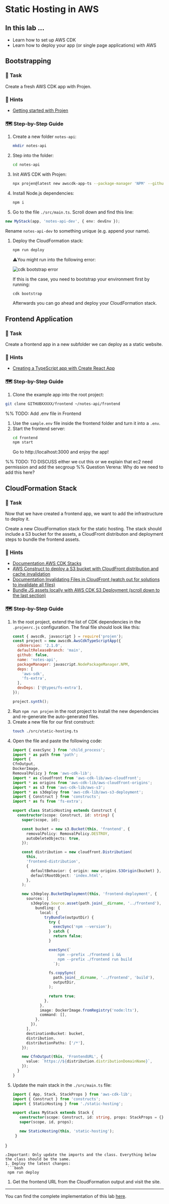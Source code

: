 # Static Hosting in AWS

## In this lab …

- Learn how to set up AWS CDK
- Learn how to deploy your app (or single page applications) with AWS

## Bootstrapping

### 📝 Task

Create a fresh AWS CDK app with Projen.

### 🔎 Hints

- [Getting started with Projen](https://github.com/projen/projen#getting-started)

### 🗺  Step-by-Step Guide

1. Create a new folder `notes-api`:
   ```bash
   mkdir notes-api
   ```
1. Step into the folder:
   ```bash
   cd notes-api
   ```
1. Init AWS CDK with Projen:
   ```bash
   npx projen@latest new awscdk-app-ts --package-manager 'NPM' --github false --no-git
   ```
1. Install Node.js dependencies:
   ```bash
   npm i
   ```
1. Go to the file `./src/main.ts`. Scroll down and find this line:
  ```ts
  new MyStack(app, 'notes-api-dev', { env: devEnv });
  ```
  Rename `notes-api-dev` to something unique (e.g. append your name).
1. Deploy the CloudFormation stack:
   ```bash
   npm run deploy
   ```
   ⚠️You might run into the following error:

   ![cdk bootstrap error](./media/http-api/cdk-bootstrap-error.png)

   If this is the case, you need to bootstrap your environment first by running:

   ```bash
   cdk bootstrap
   ```

   Afterwards you can go ahead and deploy your CloudFormation stack.

## Frontend Application

### 📝 Task

Create a frontend app in a new subfolder we can deploy as a static website.

### 🔎 Hints

- [Creating a TypeScript app with Create React App](https://create-react-app.dev/docs/getting-started/#creating-a-typescript-app)

### 🗺  Step-by-Step Guide

1. Clone the example app into the root project:
  ```bash
  git clone GITHUBXXXXX/frontend ~/notes-api/frontend
  ```
%% TODO: Add .env file in Frontend  
1. Use the `sample.env` file inside the frontend folder and turn it into a `.env`.
1. Start the frontend server:
   ```bash
   cd frontend
   npm start
   ```
   Go to http://localhost:3000 and enjoy the app!

%% TODO: TO DISCUSS either we cut this or we explain that ec2 need permission and add the secgroup 
%% Question Verena: Why do we need to add this here?

## CloudFormation Stack

### 📝 Task

Now that we have created a frontend app, we want to add the infrastructure to deploy it.

Create a new CloudFormation stack for the static hosting. The stack should include a S3 bucket for the assets, a CloudFront distributon and deployment steps to bundle the frontend assets.

### 🔎 Hints

- [Documentation AWS CDK Stacks](https://docs.aws.amazon.com/cdk/latest/guide/stacks.html)
- [AWS Construct to deploy a S3 bucket with CloudFront distribution and cache invalidation](https://docs.aws.amazon.com/cdk/api/v2/docs/aws-cdk-lib.aws_s3_deployment-readme.html#cloudfront-invalidation)
- [Documentation Invalidating Files in CloudFront (watch out for solutions to invalidate all files)](https://docs.aws.amazon.com/AmazonCloudFront/latest/DeveloperGuide/Invalidation.html)
- [Bundle JS assets locally with AWS CDK S3 Deployment (scroll down to the last section)](https://aws.amazon.com/blogs/devops/building-apps-with-aws-cdk/)

### 🗺  Step-by-Step Guide

1. In the root project, extend the list of CDK dependencies in the `.projenrc.js` configuration. The final file should look like this:
   ```js
   const { awscdk, javascript } = require('projen');
   const project = new awscdk.AwsCdkTypeScriptApp({
     cdkVersion: '2.1.0',
     defaultReleaseBranch: 'main',
     github: false,
     name: 'notes-api',
     packageManager: javascript.NodePackageManager.NPM,
     deps: [
       'aws-sdk',
       'fs-extra',
     ],
     devDeps: ['@types/fs-extra'],
   });

   project.synth();
    ```
1. Run `npm run projen` in the root project to install the new dependencies and re-generate the auto-generated files.
1. Create a new file for our first construct:
   ```bash
   touch ./src/static-hosting.ts 
   ```
1. Open the file and paste the following code:
    ```typescript 
    import { execSync } from 'child_process';
    import * as path from 'path';
    import {
    CfnOutput,
    DockerImage,
    RemovalPolicy } from 'aws-cdk-lib';
    import * as cloudfront from 'aws-cdk-lib/aws-cloudfront';
    import * as origins from 'aws-cdk-lib/aws-cloudfront-origins';
    import * as s3 from 'aws-cdk-lib/aws-s3';
    import * as s3deploy from 'aws-cdk-lib/aws-s3-deployment';
    import { Construct } from 'constructs';
    import * as fs from 'fs-extra';

    export class StaticHosting extends Construct {
      constructor(scope: Construct, id: string) {
        super(scope, id);

        const bucket = new s3.Bucket(this, 'frontend', {
          removalPolicy: RemovalPolicy.DESTROY,
          autoDeleteObjects: true,
        });

        const distribution = new cloudfront.Distribution(
          this,
          'frontend-distribution',
          {
            defaultBehavior: { origin: new origins.S3Origin(bucket) },
            defaultRootObject: 'index.html',
          },
        );

        new s3deploy.BucketDeployment(this, 'frontend-deployment', {
          sources: [
            s3deploy.Source.asset(path.join(__dirname, '../frontend'), {
              bundling: {
                local: {
                  tryBundle(outputDir) {
                    try {
                      execSync('npm --version');
                    } catch {
                      return false;
                    }

                    execSync(`
                        npm --prefix ./frontend i &&
                        npm --prefix ./frontend run build
                      `);

                    fs.copySync(
                      path.join(__dirname, '../frontend', 'build'),
                      outputDir,
                    );

                    return true;
                  },
                },
                image: DockerImage.fromRegistry('node:lts'),
                command: [],
              },
            }),
          ],
          destinationBucket: bucket,
          distribution,
          distributionPaths: ['/*'],
        });

        new CfnOutput(this, 'FrontendURL', {
          value: `https://${distribution.distributionDomainName}`,
        });
      }
    }
    ```
1. Update the main stack in the `./src/main.ts` file:
   ```typescript
   import { App, Stack, StackProps } from 'aws-cdk-lib';
   import { Construct } from 'constructs';
   import { StaticHosting } from './static-hosting';

   export class MyStack extends Stack {
      constructor(scope: Construct, id: string, props: StackProps = {}) {
      super(scope, id, props);

      new StaticHosting(this, 'static-hosting');
    }
  }
  ```
  ⚠️Important: Only update the imports and the class. Everything below the class should be the same.
1. Deploy the latest changes:
   ```bash
   npm run deploy
   ```
1. Get the frontend URL from the CloudFormation output and visit the site.

---

You can find the complete implementation of this lab [here](https://github.com/superluminar-io/fullstack-serverless-workshop/tree/main/packages/lab2).